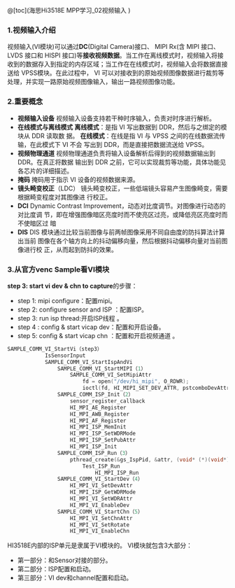 ﻿@[toc](海思Hi3518E MPP学习_02视频输入 )

### 1.视频输入介绍
视频输入(VI模块)可以通过**DC**(Digital Camera)接口、 MIPI Rx(含 MIPI 接口、 LVDS 接口和 HISPI 接口)等**接收视频数据**。当工作在离线模式时，视频输入将接收到的数据存入到指定的内存区域；当工作在在线模式时，视频输入会将数据直接送给 VPSS模块。在此过程中， VI 可以对接收到的原始视频图像数据进行裁剪等处理，并实现一路原始视频图像输入，输出一路视频图像功能。

### 2.重要概念
* **视频输入设备**
视频输入设备支持若干种时序输入，负责对时序进行解析。
* **在线模式与离线模式**
**离线模式**：是指 VI 写出数据到 DDR，然后与之绑定的模块从 DDR 读取数
据。
**在线模式**：在线是指 VI 与 VPSS 之间的在线数据流传输，在此模式下 VI 不会
写出到 DDR，而是直接把数据流送给 VPSS。
* **视频物理通道**
视频物理通道负责将输入设备解析后得到的视频数据输出到 DDR。在真正将数据
输出到 DDR 之前，它可以实现裁剪等功能，具体功能见各芯片的详细描述。
* **掩码**
掩码用于指示 VI 设备的视频数据来源。
* **镜头畸变校正**（LDC）
镜头畸变校正，一些低端镜头容易产生图像畸变，需要根据畸变程度对其图像进
行校正。
* **DCI**
Dynamic Contrast Improvement，动态对比度调节。对图像进行动态的对比度调
节，即在增强图像暗区亮度时而不使亮区过亮，或降低亮区亮度时而不使暗区过
暗
* **DIS**
DIS 模块通过比较当前图像与前两帧图像采用不同自由度的防抖算法计算出当前
图像在各个轴方向上的抖动偏移向量，然后根据抖动偏移向量对当前图像进行校
正，从而起到防抖的效果。

### 3.从官方venc Sample看VI模块
**step 3: start vi dev & chn to capture**的步骤：
 * step 1: mipi configure：配置mipi。
*  step 2: configure sensor and ISP ：配置ISP。
 * step 3: run isp thread:开启ISP线程 。
 * step 4 : config & start vicap dev：配置和开启设备。
 *  step 5: config & start vicap chn ：配置和开启视频通道 。
```c
SAMPLE_COMM_VI_StartVi（step3）
			IsSensorInput
			SAMPLE_COMM_VI_StartIspAndVi
				SAMPLE_COMM_VI_StartMIPI（1）
					SAMPLE_COMM_VI_SetMipiAttr
						fd = open("/dev/hi_mipi", O_RDWR);
						ioctl(fd, HI_MIPI_SET_DEV_ATTR, pstcomboDevAttr)
				SAMPLE_COMM_ISP_Init（2）
					sensor_register_callback
					HI_MPI_AE_Register
					HI_MPI_AWB_Register
					HI_MPI_AF_Register
					HI_MPI_ISP_MemInit
					HI_MPI_ISP_SetWDRMode
					HI_MPI_ISP_SetPubAttr
					HI_MPI_ISP_Init
				SAMPLE_COMM_ISP_Run（3）
					pthread_create(&gs_IspPid, &attr, (void* (*)(void*))Test_ISP_Run, NULL)
						Test_ISP_Run
							HI_MPI_ISP_Run
				SAMPLE_COMM_VI_StartDev（4）
					HI_MPI_VI_SetDevAttr
					HI_MPI_ISP_GetWDRMode
					HI_MPI_VI_SetWDRAttr
					HI_MPI_VI_EnableDev
				SAMPLE_COMM_VI_StartChn（5）
					HI_MPI_VI_SetChnAttr
					HI_MPI_VI_SetRotate
					HI_MPI_VI_EnableChn	
```		
HI3518E内部的ISP单元是隶属于VI模块的。
VI模块就包含3大部分：
* 第一部分：和Sensor对接的部分。
* 第二部分：ISP配置和启动。
* 第三部分：VI dev和channel配置和启动。

